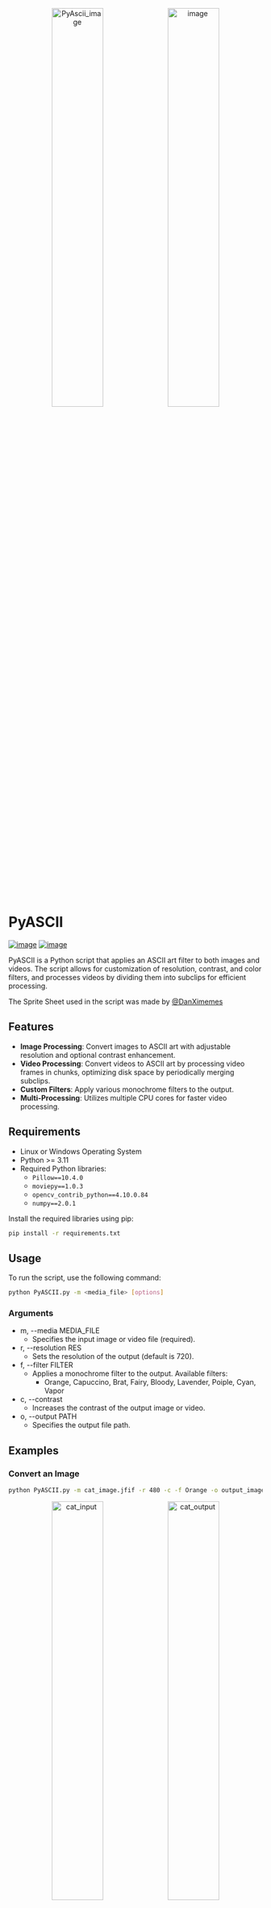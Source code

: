 <p align="center">
  <img src="https://github.com/user-attachments/assets/000362a2-0bf2-45b9-a293-a957f3cd4590" alt="PyAscii_image" width="45%">
  <img src="https://github.com/user-attachments/assets/d178fe02-52b4-467f-9cec-67b40ecc3057" alt="image" width="45%">
</p>

# PyASCII
[![image](https://img.shields.io/badge/Python-FFD43B?style=for-the-badge&logo=python&logoColor=blue)](https://www.python.org/downloads/release/python-3119/)
[![image](https://img.shields.io/badge/OpenCV-27338e?style=for-the-badge&logo=OpenCV&logoColor=white)](https://pypi.org/project/opencv-python/)

PyASCII is a Python script that applies an ASCII art filter to both images and videos. The script allows for customization of resolution, contrast, and color filters, and processes videos by dividing them into subclips for efficient processing.

The Sprite Sheet used in the script was made by [@DanXimemes](https://x.com/DanXimemes)

## Features

- **Image Processing**: Convert images to ASCII art with adjustable resolution and optional contrast enhancement.
- **Video Processing**: Convert videos to ASCII art by processing video frames in chunks, optimizing disk space by periodically merging subclips.
- **Custom Filters**: Apply various monochrome filters to the output.
- **Multi-Processing**: Utilizes multiple CPU cores for faster video processing.

## Requirements
- Linux or Windows Operating System
- Python >= 3.11
- Required Python libraries:
  - `Pillow==10.4.0`
  - `moviepy==1.0.3`
  - `opencv_contrib_python==4.10.0.84`
  - `numpy==2.0.1`

Install the required libraries using pip:

```bash
pip install -r requirements.txt
```
## Usage
To run the script, use the following command:
```bash
python PyASCII.py -m <media_file> [options]
```

### Arguments
- m, --media MEDIA_FILE
  - Specifies the input image or video file (required).
- r, --resolution RES
  - Sets the resolution of the output (default is 720).
- f, --filter FILTER
  -  Applies a monochrome filter to the output. Available filters:
      - Orange, Capuccino, Brat, Fairy, Bloody, Lavender, Poiple, Cyan, Vapor
- c, --contrast
  - Increases the contrast of the output image or video.
- o, --output PATH
  - Specifies the output file path.

## Examples
### Convert an Image
```bash
python PyASCII.py -m cat_image.jfif -r 480 -c -f Orange -o output_image.png
```
<p align="center">
  <img src="https://github.com/user-attachments/assets/c2414558-f241-4c61-b203-00be3e6b0b91" alt="cat_input" width="45%">
  <img src="https://github.com/user-attachments/assets/d178fe02-52b4-467f-9cec-67b40ecc3057" alt="cat_output" width="45%">
</p>

### Convert a Video
```bash
python3.11 PyASCII.py -m cat_huh.mp4 -r 1080 -f Brat
```
<p align="center">
  <video src="https://github.com/user-attachments/assets/1d1abe14-625d-4bd7-87e6-00cb6b14da05" width="45%" controls></video>
  <video src="https://github.com/user-attachments/assets/57ac071c-2fd9-4c71-a300-cbcaa2e0da79" width="45%" controls></video>
</p>

## How it Works
### Image Processing:
1. The image is resized while maintaining its aspect ratio.
2. The pixel values are mapped to ASCII characters based on their brightness.
3. The resulting image is saved as a PNG file at `./PyASCII/output/PyAscii_image.png` or at a custom PATH defined by the `-o` flag.

### Video Processing:
1. The video is split into 5-second subclips.
2. Each subclip is processed into ASCII art frames.
3. Processed subclips are periodically merged to minimize the number of intermediate files.
4. The final video is generated by concatenating the processed subclips, with the original audio track added back.

## Project Structure
```bash
PyASCII.py          # Main script
sprite_sheet.png    # Sprite sheet used for ASCII art
PyASCII/
├── temp/           # Temporary directory for storing subclips
└── output/         # Directory for storing the final output
```

## Notes
- Make sure the sprite sheet ([sprite_sheet.png](./sprite_sheet.png)) is available in the script's directory.
- The script uses multi-processing to speed up video processing. By default, it executes `os.cpu_count() - 1` processes simultaneously. Adjust the number of parallel processes based on your CPU's capabilities.






